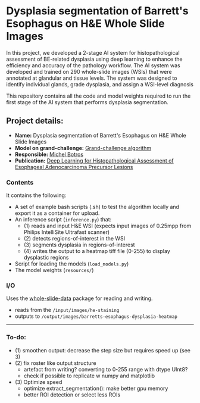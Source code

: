 # Dysplasia segmentation of Barrett's Esophagus on H&E Whole Slide Images

In this project, we developed a 2-stage AI system for histopathological assessment of BE-related dysplasia using deep learning to enhance the efficiency and accuracy of the pathology workflow. The AI system was developed and trained on 290 whole-slide images (WSIs) that were annotated at glandular and tissue levels. The system was designed to identify individual glands, grade dysplasia, and assign a WSI-level diagnosis 

This repository contains all the code and model weights required to run the first stage of the AI system that performs dysplasia segmentation.

## Project details:
* **Name:** Dysplasia segmentation of Barrett's Esophagus on H&E Whole Slide Images
* **Model on grand-challenge:** [Grand-challenge algorithm](https://grand-challenge.org/algorithms/grading-of-dysplasia-in-barretts-esophagus/)
* **Responsible:** [Michel Botros](https://qurai.amsterdam/researcher/michel-botros/)
* **Publication:** [Deep Learning for Histopathological Assessment of Esophageal Adenocarcinoma Precursor Lesions](https://www.modernpathology.org/article/S0893-3952(24)00111-X/fulltext#%20)

### Contents
It contains the following:
* A set of example bash scripts (.sh) to test the algorithm locally and export it as a container for upload.
* An inference script (`inference.py`) that:
  * (1) reads and input H&E WSI (expects input images of 0.25mpp from Philips IntelliSite Ultrafast scanner)
  * (2) detects regions-of-interest in the WSI
  * (3) segments dysplasia in regions-of-interest
  * (4) writes the output to a heatmap tiff file (0-255) to display dysplastic regions
* Script for loading the models (`load_models.py`)
* The model weights (`resources/`)

### I/O
Uses the [whole-slide-data](https://github.com/DIAGNijmegen/pathology-whole-slide-data) package for reading and writing.
- reads from the `/input/images/he-staining`
- outputs to `/output/images/barretts-esophagus-dysplasia-heatmap`
  
---
### To-do:
* (1) smoothen output: decrease the step size but requires speed up (see 3) 
* (2) fix roster like output structure
  * artefact from writing? converting to 0-255 range with dtype UInt8?
  * check if possible to replicate w numpy and matplotlib
* (3) Optimize speed
  * optimize extract_segmentation(): make better gpu memory
  * better ROI detection or select less ROIs
    